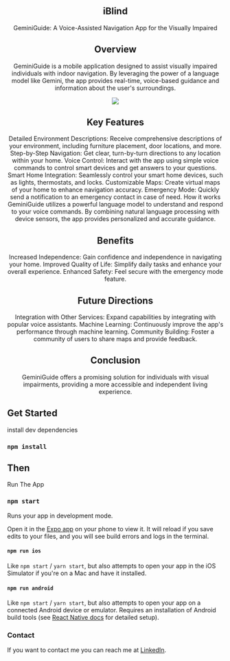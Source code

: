 <div align="center">

  <h2 align="center">iBlind</h2>

GeminiGuide: A Voice-Assisted Navigation App for the Visually Impaired

## Overview
GeminiGuide is a mobile application designed to assist visually impaired individuals with indoor navigation. By leveraging the power of a language model like Gemini, the app provides real-time, voice-based guidance and information about the user's surroundings.


<img src="https://github.com/marcomattolab/i-blind/tree/main/readme-images/React-Native-IBlind-App.jpeg"/>


## Key Features

Detailed Environment Descriptions: Receive comprehensive descriptions of your environment, including furniture placement, door locations, and more.
Step-by-Step Navigation: Get clear, turn-by-turn directions to any location within your home.
Voice Control: Interact with the app using simple voice commands to control smart devices and get answers to your questions.
Smart Home Integration: Seamlessly control your smart home devices, such as lights, thermostats, and locks.
Customizable Maps: Create virtual maps of your home to enhance navigation accuracy.
Emergency Mode: Quickly send a notification to an emergency contact in case of need.
How it works
GeminiGuide utilizes a powerful language model to understand and respond to your voice commands. By combining natural language processing with device sensors, the app provides personalized and accurate guidance.

## Benefits

Increased Independence: Gain confidence and independence in navigating your home.
Improved Quality of Life: Simplify daily tasks and enhance your overall experience.
Enhanced Safety: Feel secure with the emergency mode feature.

## Future Directions

Integration with Other Services: Expand capabilities by integrating with popular voice assistants.
Machine Learning: Continuously improve the app's performance through machine learning.
Community Building: Foster a community of users to share maps and provide feedback.

## Conclusion
GeminiGuide offers a promising solution for individuals with visual impairments, providing a more accessible and independent living experience.


</div>

## Get Started

install dev dependencies

### `npm install`

## Then

Run The App

### `npm start`

Runs your app in development mode.

Open it in the [Expo app](https://expo.io) on your phone to view it. It will reload if you save edits to your files, and you will see build errors and logs in the terminal.

#### `npm run ios`

Like `npm start` / `yarn start`, but also attempts to open your app in the iOS Simulator if you're on a Mac and have it installed.

#### `npm run android`

Like `npm start` / `yarn start`, but also attempts to open your app on a connected Android device or emulator. Requires an installation of Android build tools (see [React Native docs](https://facebook.github.io/react-native/docs/getting-started.html) for detailed setup).

### Contact

If you want to contact me you can reach me at [LinkedIn](https://www.linkedin.com/in/marcomartorana/).

